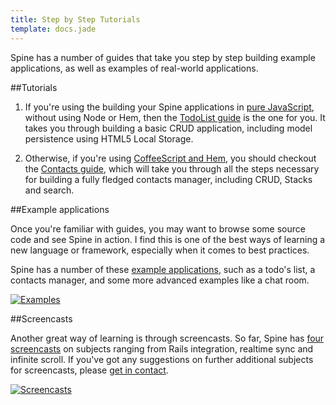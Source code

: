 ```yaml
---
title: Step by Step Tutorials
template: docs.jade
---
```


Spine has a number of guides that take you step by step building example applications, as well as examples of real-world applications.

##Tutorials

1. If you're using the building your Spine applications in [pure JavaScript](<%= docs_path("started_js") %>), without using Node or Hem, then the [TodoList guide](<%= docs_path("example_tasks") %>) is the one for you. It takes you through building a basic CRUD application, including model persistence using HTML5 Local Storage.

1. Otherwise, if you're using [CoffeeScript and Hem](<%= docs_path("started") %>), you should checkout the [Contacts guide](<%= docs_path("example_contacts") %>), which will take you through all the steps necessary for building a fully fledged contacts manager, including CRUD, Stacks and search.

##Example applications

Once you're familiar with guides, you may want to browse some source code and see Spine in action. I find this is one of the best ways of learning a new language or framework, especially when it comes to best practices. 

Spine has a number of these [example applications](<%= pages_path("examples") %>), such as a todo's list, a contacts manager, and some more advanced examples like a chat room. 

[![Examples](https://lh4.googleusercontent.com/_IH1OempnqUc/TZF1gMnidmI/AAAAAAAABKE/b9rp9RdtA3o/s300/Screen%20shot%202011-03-29%20at%2018.58.12.png)](<%= pages_path("examples") %>)

##Screencasts

Another great way of learning is through screencasts. So far, Spine has [four screencasts](<%= pages_path("screencasts") %>) on subjects ranging from Rails integration, realtime sync and infinite scroll. If you've got any suggestions on further additional subjects for screencasts, please [get in contact](<%= pages_path("community") %>).

[![Screencasts](https://lh5.googleusercontent.com/-tHDIpeZ2b10/TqsIaQgMkrI/AAAAAAAABcE/oKDNP7p45ZI/s300/Screen%252520Shot%2525202011-10-28%252520at%25252020.52.37.png)](<%= pages_path("screencasts") %>)
